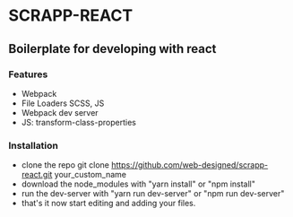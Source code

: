 
   # SCRAPP-REACT
   ## Boilerplate for developing with react

   ### Features
   - Webpack
   - File Loaders SCSS, JS
   - Webpack dev server
   - JS: transform-class-properties

   ### Installation
   - clone the repo git clone https://github.com/web-designed/scrapp-react.git your_custom_name
   - download the node_modules with "yarn install" or "npm install"
   - run the dev-server with "yarn run dev-server" or "npm run dev-server"
   - that's it now start editing and adding your files.

   
